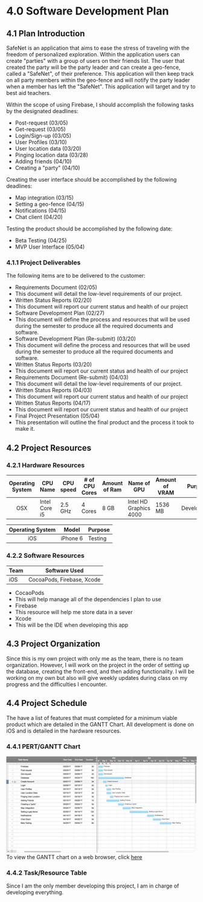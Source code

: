 # 4.0 Software Development Plan

## 4.1 Plan Introduction
SafeNet is an application that aims to ease the stress of traveling with the freedom of personalized exploration. Within the application users can create "parties" with a group of users on their friends list. The user that created the party will be the party leader and can create a geo-fence, called a "SafeNet", of their preference. This application will then keep track on all party members within the geo-fence and will notify the party leader when a member has left the "SafeNet". This application will target and try to best aid teachers.

Within the scope of using Firebase, I should accomplish the following tasks by the designated deadlines:
-   Post-request (03/05)
-   Get-request (03/05)
-   Login/Sign-up (03/05)
-   User Profiles (03/10)
-   User location data (03/20)
-   Pinging location data (03/28)
-   Adding friends (04/10)
-   Creating a "party" (04/10)

Creating the user interface should be accomplished by the following deadlines:
-   Map integration (03/15)
-   Setting a geo-fence (04/15)
-   Notifications (04/15)
-   Chat client (04/20)

Testing the product should be accomplished by the following date:
-   Beta Testing (04/25)
-   MVP User Interface (05/04)

### 4.1.1 Project Deliverables
The following items are to be delivered to the customer:
-   Requirements Document (02/05)
  - This document will detail the low-level requirements of our project.
-   Written Status Reports (02/20)
  - This document will report our current status and health of our project
-   Software Development Plan (02/27)
  - This document will define the process and resources that will be used during the semester to produce all the required documents and software.
-   Software Development Plan (Re-submit) (03/20)
  - This document will define the process and resources that will be used during the semester to produce all the required documents and software.
-   Written Status Reports (03/20)
  - This document will report our current status and health of our project
-   Requirements Document (Re-submit) (04/03)
  - This document will detail the low-level requirements of our project.
-   Written Status Reports (04/03)
  - This document will report our current status and health of our project
-   Written Status Reports (04/17)
  - This document will report our current status and health of our project
-   Final Project Presentation (05/04)
  - This presentation will outline the final product and the process it took to make it.

## 4.2 Project Resources

### 4.2.1 Hardware Resources

| Operating System | CPU Name      | CPU speed | # of CPU Cores | Amount of Ram | Name of GPU             | Amount of VRAM | Purpose     |
|:----------------:|---------------|-----------|----------------|---------------|-------------------------|----------------|-------------|
| OSX              | Intel Core i5 | 2.5 GHz   | 4 Cores        | 8 GB          | Intel HD Graphics 4000  | 1536 MB        | Development |

| Operating System | Model     | Purpose |
|:----------------:|-----------|---------|
| iOS              | iPhone 6  | Testing |

### 4.2.2 Software Resources

| Team    | Software Used                                                                        | 
|---------|--------------------------------------------------------------------------------------|  
| iOS     | CocoaPods, Firebase, Xcode                                      |   

-  CocaoPods
  - This will help manage all of the dependencies I plan to use
-  Firebase
  - This resource will help me store data in a sever
-  Xcode
  - This will be the IDE when developing this app


## 4.3 Project Organization
Since this is my own project with only me as the team, there is no team organization. However, I will work on the project in the order of setting up the database, creating the front-end, and then adding functionality. I will be working on my own but also will give weekly updates during class on my progress and the difficulties I encounter. 

## 4.4 Project Schedule
The have a list of features that must completed for a minimum viable product which are detailed in the GANTT Chart. All development is done on iOS and is detailed in the hardware resources.

### 4.4.1 PERT/GANTT Chart
![GANTT Chart](images/ganttChart.png)
To view the GANTT chart on a web browser, click [here](https://app.smartsheet.com/b/publish?EQBCT=f9a49dbaf2f54ec5b97f81058c231e16)

### 4.4.2 Task/Resource Table
Since I am the only member developing this project, I am in charge of developing everything.
